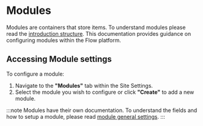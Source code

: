 # Modules

Modules are containers that store items. To understand modules please read the [introduction structure](/docs/getting-started/structure). This documentation provides guidance on configuring modules within the Flow platform.

## Accessing Module settings

To configure a module:

1. Navigate to the **"Modules"** tab within the Site Settings.
2. Select the module you wish to configure or click **"Create"** to add a new module.

:::note
Modules have their own documentation. To understand the fields and how to setup a module, please read [module general settings](/docs/modules/settings/general).
:::